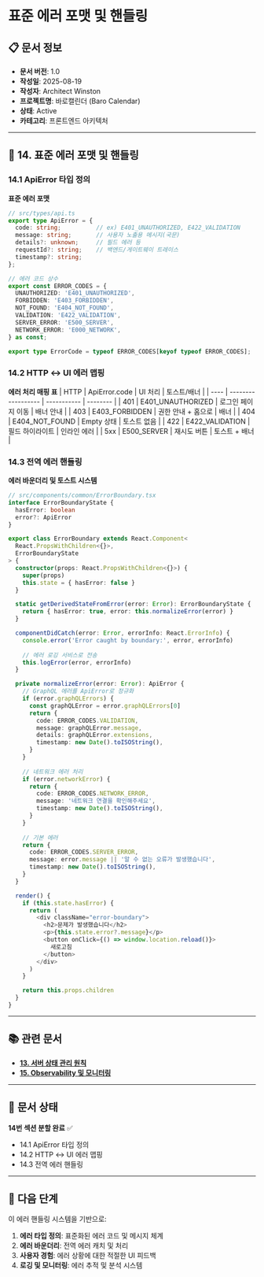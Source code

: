 # 표준 에러 포맷 및 핸들링

## 📋 문서 정보
- **문서 버전**: 1.0
- **작성일**: 2025-08-19
- **작성자**: Architect Winston
- **프로젝트명**: 바로캘린더 (Baro Calendar)
- **상태**: Active
- **카테고리**: 프론트엔드 아키텍처

---

## 🚨 **14. 표준 에러 포맷 및 핸들링**

### **14.1 ApiError 타입 정의**

**표준 에러 포맷**
```typescript
// src/types/api.ts
export type ApiError = {
  code: string;          // ex) E401_UNAUTHORIZED, E422_VALIDATION
  message: string;       // 사용자 노출용 메시지(국문)
  details?: unknown;     // 필드 에러 등
  requestId?: string;    // 백엔드/게이트웨이 트레이스
  timestamp?: string;
};

// 에러 코드 상수
export const ERROR_CODES = {
  UNAUTHORIZED: 'E401_UNAUTHORIZED',
  FORBIDDEN: 'E403_FORBIDDEN',
  NOT_FOUND: 'E404_NOT_FOUND',
  VALIDATION: 'E422_VALIDATION',
  SERVER_ERROR: 'E500_SERVER',
  NETWORK_ERROR: 'E000_NETWORK',
} as const;

export type ErrorCode = typeof ERROR_CODES[keyof typeof ERROR_CODES];
```

### **14.2 HTTP ↔ UI 에러 맵핑**

**에러 처리 매핑 표**
| HTTP | ApiError.code      | UI 처리       | 토스트/배너   |
| ---- | ------------------ | ----------- | -------- |
| 401  | E401_UNAUTHORIZED | 로그인 페이지 이동  | 배너 안내    |
| 403  | E403_FORBIDDEN    | 권한 안내 + 홈으로 | 배너       |
| 404  | E404_NOT_FOUND   | Empty 상태    | 토스트 없음   |
| 422  | E422_VALIDATION   | 필드 하이라이트    | 인라인 에러   |
| 5xx  | E500_SERVER       | 재시도 버튼      | 토스트 + 배너 |

### **14.3 전역 에러 핸들링**

**에러 바운더리 및 토스트 시스템**
```typescript
// src/components/common/ErrorBoundary.tsx
interface ErrorBoundaryState {
  hasError: boolean
  error?: ApiError
}

export class ErrorBoundary extends React.Component<
  React.PropsWithChildren<{}>,
  ErrorBoundaryState
> {
  constructor(props: React.PropsWithChildren<{}>) {
    super(props)
    this.state = { hasError: false }
  }

  static getDerivedStateFromError(error: Error): ErrorBoundaryState {
    return { hasError: true, error: this.normalizeError(error) }
  }

  componentDidCatch(error: Error, errorInfo: React.ErrorInfo) {
    console.error('Error caught by boundary:', error, errorInfo)
    
    // 에러 로깅 서비스로 전송
    this.logError(error, errorInfo)
  }

  private normalizeError(error: Error): ApiError {
    // GraphQL 에러를 ApiError로 정규화
    if (error.graphQLErrors) {
      const graphQLError = error.graphQLErrors[0]
      return {
        code: ERROR_CODES.VALIDATION,
        message: graphQLError.message,
        details: graphQLError.extensions,
        timestamp: new Date().toISOString(),
      }
    }
    
    // 네트워크 에러 처리
    if (error.networkError) {
      return {
        code: ERROR_CODES.NETWORK_ERROR,
        message: '네트워크 연결을 확인해주세요',
        timestamp: new Date().toISOString(),
      }
    }
    
    // 기본 에러
    return {
      code: ERROR_CODES.SERVER_ERROR,
      message: error.message || '알 수 없는 오류가 발생했습니다',
      timestamp: new Date().toISOString(),
    }
  }

  render() {
    if (this.state.hasError) {
      return (
        <div className="error-boundary">
          <h2>문제가 발생했습니다</h2>
          <p>{this.state.error?.message}</p>
          <button onClick={() => window.location.reload()}>
            새로고침
          </button>
        </div>
      )
    }

    return this.props.children
  }
}
```

---

## 📚 **관련 문서**

- [**13. 서버 상태 관리 원칙**](./13-server-state-management.md)
- [**15. Observability 및 모니터링**](./15-observability-monitoring.md)

---

## 📝 **문서 상태**

**14번 섹션 분할 완료** ✅
- 14.1 ApiError 타입 정의
- 14.2 HTTP ↔ UI 에러 맵핑
- 14.3 전역 에러 핸들링

---

## 🎯 **다음 단계**

이 에러 핸들링 시스템을 기반으로:
1. **에러 타입 정의**: 표준화된 에러 코드 및 메시지 체계
2. **에러 바운더리**: 전역 에러 캐치 및 처리
3. **사용자 경험**: 에러 상황에 대한 적절한 UI 피드백
4. **로깅 및 모니터링**: 에러 추적 및 분석 시스템
